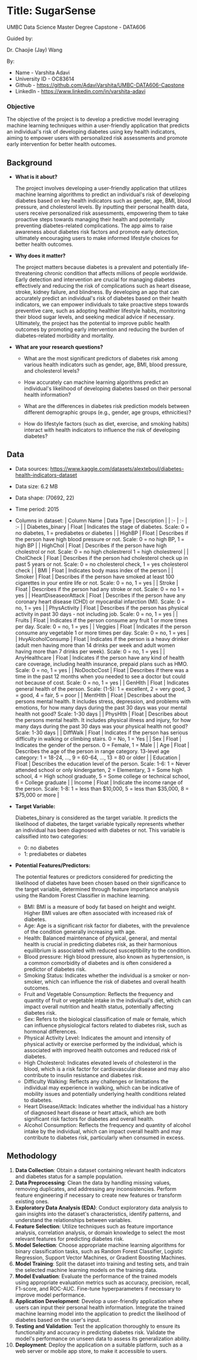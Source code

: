 # Title: SugarSense

UMBC Data Science Master Degree Capstone - DATA606

Guided by:

Dr. Chaojie (Jay) Wang

By:
  - Name - Varshita Adavi
  - University ID - OC83614
  - Github - https://github.com/AdaviVarshita/UMBC-DATA606-Capstone
  - LinkedIn - https://www.linkedin.com/in/varshita-adavi


### Objective
The objective of the project is to develop a predictive model leveraging machine learning techniques within a user-friendly application that predicts an individual's risk of developing diabetes using key health indicators, aiming to empower users with personalized risk assessments and promote early intervention for better health outcomes.

## Background

- **What is it about?**

  The project involves developing a user-friendly application that utilizes machine learning algorithms to predict an individual's risk of developing diabetes based on key health indicators such as gender, age, BMI, blood pressure, and cholesterol levels. By inputting their personal health data, users receive personalized risk assessments, empowering them to take proactive steps towards managing their health and potentially preventing diabetes-related complications. The app aims to raise awareness about diabetes risk factors and promote early detection, ultimately encouraging users to make informed lifestyle choices for better health outcomes.

- **Why does it matter?**

  The project matters because diabetes is a prevalent and potentially life-threatening chronic condition that affects millions of people worldwide. Early detection and intervention are crucial for managing diabetes effectively and reducing the risk of complications such as heart disease, stroke, kidney failure, and blindness. By developing an app that can accurately predict an individual's risk of diabetes based on their health indicators, we can empower individuals to take proactive steps towards preventive care, such as adopting healthier lifestyle habits, monitoring their blood sugar levels, and seeking medical advice if necessary. Ultimately, the project has the potential to improve public health outcomes by promoting early intervention and reducing the burden of diabetes-related morbidity and mortality.

- **What are your research questions?**
  
  - What are the most significant predictors of diabetes risk among various health indicators such as gender, age, BMI, blood pressure, and cholesterol levels?

  - How accurately can machine learning algorithms predict an individual's likelihood of developing diabetes based on their personal health information?

  - What are the differences in diabetes risk prediction models between different demographic groups (e.g., gender, age groups, ethnicities)?

  - How do lifestyle factors (such as diet, exercise, and smoking habits) interact with health indicators to influence the risk of developing diabetes?


## Data 

- Data sources: https://www.kaggle.com/datasets/alexteboul/diabetes-health-indicators-dataset
- Data size: 6.2 MB
- Data shape: (70692, 22)
- Time period: 2015
- Columns in dataset:
    | Column Name | Data Type | Description |
    | :- | :- | :- |
    | Diabetes_binary | Float | Indicates the stage of diabetes. Scale: 0 = no diabetes, 1 = prediabetes or diabetes |
    | HighBP | Float | Describes if the person have high blood pressure or not. Scale: 0 = no high BP, 1 = high BP |
    | HighChol | Float | Describes if the person have high cholestrol or not. Scale: 0 = no high cholestrerol 1 = high cholestrerol |
    | CholCheck | Float | Describes if the person had cholesterol check up in past 5 years or not. Scale: 0 = no cholesterol check, 1 = yes cholesterol check |
    | BMI | Float | Indicates body mass index of the person |
    | Smoker | Float | Describes if the person have smoked at least 100 cigarettes in your entire life or not. Scale: 0 = no, 1 = yes |
    | Stroke | Float | Describes if the person had any stroke or not. Scale: 0 = no 1 = yes |
    | HeartDiseaseorAttack | Float | Describes if the person have any coronary heart disease (CHD) or myocardial infarction (MI). Scale: 0 = no, 1 = yes |
    | PhysActivity | Float | Describes if the person has physical activity in past 30 days - not including job. Scale: 0 = no, 1 = yes |
    | Fruits | Float | Indicates if the person consume any fruit 1 or more times per day. Scale: 0 = no, 1 = yes |
    | Veggies | Float | Indicates if the person consume any vegetable 1 or more times per day. Scale: 0 = no, 1 = yes |
    | HvyAlcoholConsump | Float | Indicates if the person is a heavy drinker (adult men having more than 14 drinks per week and adult women having more than 7 drinks per week). Scale: 0 = no, 1 = yes |
    | AnyHealthcare | Float | Indicates if the person have any kind of health care coverage, including health insurance, prepaid plans such as HMO. Scale: 0 = no, 1 = yes |
    | NoDocbcCost | Float | Describes if there was a time in the past 12 months when you needed to see a doctor but could not because of cost. Scale: 0 = no, 1 = yes |
    | GenHlth | Float | Indicates general health of the person. Scale: (1-5): 1 = excellent, 2 = very good, 3 = good, 4 = fair, 5 = poor |
    | MentHlth | Float | Describes about the persons mental health. It includes stress, depression, and problems with emotions, for how many days during the past 30 days was your mental health not good? Scale: 1-30 days |
    | PhysHlth | Float | Describes about the persons mental health. It includes physical illness and injury, for how many days during the past 30 days was your physical health not good? Scale: 1-30 days |
    | DiffWalk | Float | Indicates if the person has serious difficulty in walking or climbing stairs. 0 = No, 1 = Yes |
    | Sex | Float | Indicates the gender of the person. 0 = Female, 1 = Male |
    | Age | Float | Describes the age of the person in range category. 13-level age category: 1 = 18-24, ..., 9 = 60-64, ..., 13 = 80 or older |
    | Education | Float | Describes the education level of the person. Scale: 1-6: 1 = Never attended school or only kindergarten, 2 = Elementary, 3 = Some high school, 4 = High school graduate, 5 = Some college or technical school, 6 = College graduate |
    | Income | Float | Indicate the income range of the person. Scale: 1-8: 1 = less than $10,000, 5 = less than $35,000, 8 = $75,000 or more |


- **Target Variable:**

  Diabetes_binary is considered as the target variable. It predicts the likelihood of diabetes, the target variable typically represents whether an individual has been diagnosed with diabetes or not. This variable is calssified into two categories:
    - 0: no diabetes
    - 1: prediabetes or diabetes


- **Potential Features/Predictors:**

  The potential features or predictors considered for predicting the likelihood of diabetes have been chosen based on their significance to the target variable, determined through feature importance analysis using the Random Forest Classifier in machine learning.
  
    - BMI: BMI is a measure of body fat based on height and weight. Higher BMI values are often associated with increased risk of diabetes.
    - Age: Age is a significant risk factor for diabetes, with the prevalence of the condition generally increasing with age.
    - Health: Balanced maintenance of physical, general, and mental health is crucial in predicting diabetes risk, as their harmonious equilibrium is associated with reduced susceptibility to the condition.
    - Blood pressure: High blood pressure, also known as hypertension, is a common comorbidity of diabetes and is often considered a predictor of diabetes risk.
    - Smoking Status: Indicates whether the individual is a smoker or non-smoker, which can influence the risk of diabetes and overall health outcomes.
    - Fruit and Vegetable Consumption: Reflects the frequency and quantity of fruit or vegetable intake in the individual's diet, which can impact overall nutrition and health status, potentially affecting diabetes risk.
    - Sex: Refers to the biological classification of male or female, which can influence physiological factors related to diabetes risk, such as hormonal differences.
    - Physical Activity Level: Indicates the amount and intensity of physical activity or exercise performed by the individual, which is associated with improved health outcomes and reduced risk of diabetes.
    - High Cholesterol: Indicates elevated levels of cholesterol in the blood, which is a risk factor for cardiovascular disease and may also contribute to insulin resistance and diabetes risk.
    - Difficulty Walking: Reflects any challenges or limitations the individual may experience in walking, which can be indicative of mobility issues and potentially underlying health conditions related to diabetes.
    - Heart Disease/Attack: Indicates whether the individual has a history of diagnosed heart disease or heart attack, which are both significant risk factors for diabetes and overall health.
    - Alcohol Consumption: Reflects the frequency and quantity of alcohol intake by the individual, which can impact overall health and may contribute to diabetes risk, particularly when consumed in excess.
 

## Methodology

1. **Data Collection**: Obtain a dataset containing relevant health indicators and diabetes status for a sample population.
2. **Data Preprocessing**: Clean the data by handling missing values, removing duplicates, and addressing any inconsistencies. Perform feature engineering if necessary to create new features or transform existing ones.
3. **Exploratory Data Analysis (EDA)**: Conduct exploratory data analysis to gain insights into the dataset's characteristics, identify patterns, and understand the relationships between variables.
4. **Feature Selection**: Utilize techniques such as feature importance analysis, correlation analysis, or domain knowledge to select the most relevant features for predicting diabetes risk.
5. **Model Selection**: Choose appropriate machine learning algorithms for binary classification tasks, such as Random Forest Classifier, Logistic Regression, Support Vector Machines, or Gradient Boosting Machines.
6. **Model Training**: Split the dataset into training and testing sets, and train the selected machine learning models on the training data.
7. **Model Evaluation**: Evaluate the performance of the trained models using appropriate evaluation metrics such as accuracy, precision, recall, F1-score, and ROC-AUC. Fine-tune hyperparameters if necessary to improve model performance.
8. **Application Development**: Develop a user-friendly application where users can input their personal health information. Integrate the trained machine learning model into the application to predict the likelihood of diabetes based on the user's input.
9. **Testing and Validation**: Test the application thoroughly to ensure its functionality and accuracy in predicting diabetes risk. Validate the model's performance on unseen data to assess its generalization ability.
10. **Deployment**: Deploy the application on a suitable platform, such as a web server or mobile app store, to make it accessible to users.
